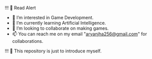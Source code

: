 !!! 💢 Read Alert
<!-- <h1 align="center">Hola 👋, I'm Aryan Kumar Jha</h1> -->
- 👀 I’m interested in Game Development.
- 🌱 I’m currently learning Artificial Intelligence.
- 💞️ I’m looking to collaborate on making games.
- 📫 You can reach me on my email "aryanjha256@gmail.com" for collaborations.

!!! 💢 This repository is just to introduce myself.
<!---
aryanjha256/aryanjha256 is a ✨ special ✨ repository because its `README.md` (this file) appears on my GitHub profile.
This repository is just to introduce myself...
--->
